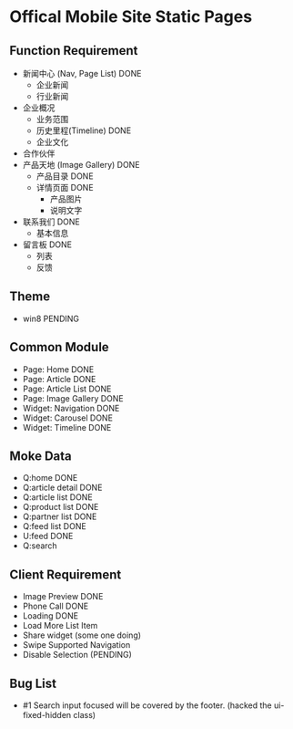 Offical Mobile Site Static Pages
==========

## Function Requirement
- 新闻中心 (Nav, Page List) DONE
	- 企业新闻
	- 行业新闻
- 企业概况
	- 业务范围
	- 历史里程(Timeline) DONE
	- 企业文化
- 合作伙伴
- 产品天地 (Image Gallery) DONE
	- 产品目录 DONE
	- 详情页面 DONE	
		- 产品图片
		- 说明文字
- 联系我们 DONE
	- 基本信息
- 留言板 DONE
	- 列表
	- 反馈

## Theme
- win8 PENDING

## Common Module
- Page: Home DONE
- Page: Article DONE
- Page: Article List DONE
- Page: Image Gallery DONE
- Widget: Navigation DONE
- Widget: Carousel DONE
- Widget: Timeline DONE

## Moke Data
- Q:home DONE
- Q:article detail DONE
- Q:article list DONE
- Q:product list DONE
- Q:partner list DONE
- Q:feed list DONE
- U:feed DONE
- Q:search

## Client Requirement
- Image Preview DONE
- Phone Call DONE
- Loading DONE
- Load More List Item
- Share widget (some one doing)
- Swipe Supported Navigation
- Disable Selection (PENDING)

## Bug List
- #1 Search input focused will be covered by the footer. (hacked the ui-fixed-hidden class)